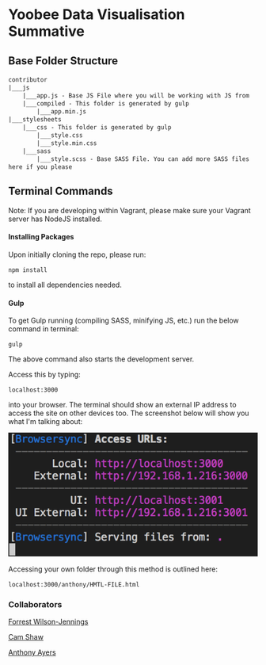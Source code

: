 # Yoobee Data Visualisation Summative

## Base Folder Structure

```
contributor
|___js
    |___app.js - Base JS File where you will be working with JS from
    |___compiled - This folder is generated by gulp
        |___app.min.js
|___stylesheets
    |___css - This folder is generated by gulp
        |___style.css
        |___style.min.css
    |___sass
        |___style.scss - Base SASS File. You can add more SASS files here if you please
```

## Terminal Commands

Note: If you are developing within Vagrant, please make sure your Vagrant server has NodeJS installed.

#### Installing Packages

Upon initially cloning the repo, please run:

```
npm install
```

to install all dependencies needed.

#### Gulp

To get Gulp running (compiling SASS, minifying JS, etc.) run the below command in terminal:

```
gulp
```

The above command also starts the development server.

Access this by typing:

```
localhost:3000
```

into your browser. The terminal should show an external IP address to access the site on other devices too. The screenshot below will show you what I'm talking about:

![Browser Sync Screenshot](readme-md-assets/browsersync.png)

Accessing your own folder through this method is outlined here:

```
localhost:3000/anthony/HMTL-FILE.html
```

### Collaborators

[Forrest Wilson-Jennings](https://github.com/forrest-wilson)

[Cam Shaw](https://github.com/camshaw11)

[Anthony Ayers](https://github.com/ayersanth)
